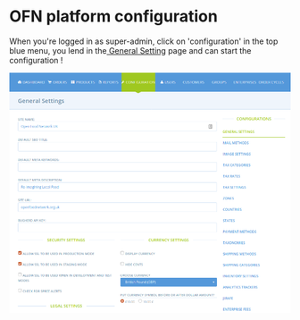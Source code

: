 # OFN platform configuration

When you're logged in as super-admin, click on 'configuration' in the top blue menu, you lend in the[ General Setting](https://ofn-user-guide.gitbook.io/ofn-super-admin-guide/ofn-platform-configuration/general-settings) page and can start the configuration !

![](../.gitbook/assets/capture-du-2019-05-27-15-22-58.png)

